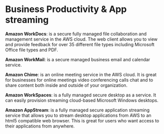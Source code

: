 # Business Productivity & App streaming
**Amazon WorkDocs**: is a secure fully managed file collaboration and management service in the AWS cloud. The web client allows you to view and provide feedback for over 35 different file types including Microsoft Office file types and PDF. 

**Amazon WorkMail**: is a secure managed business email and calendar service. 

**Amazon Chime**: is an online meeting service in the AWS cloud. It is great for businesses for online meetings video conferencing calls chat and to share content both inside and outside of your organization.

**Amazon WorkSpaces**: is a fully managed secure desktop as a service. It can easily provision streaming cloud-based Microsoft Windows desktops. 

**Amazon AppStream**: is a fully managed secure application streaming service that allows you to stream desktop applications from AWS to an html5 compatible web browser. This is great for users who want access to their applications from anywhere.
